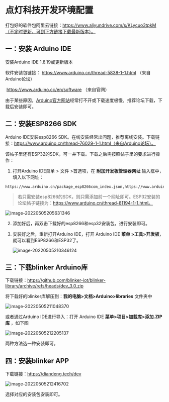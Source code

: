 # 点灯科技开发环境配置
打包好的软件包阿里云链接：https://www.aliyundrive.com/s/KLycuo3tpkM（不定时更新，可到下方链接下载最新版本）。

## 一：安装 Arduino IDE

安装Arduino IDE 1.8.19或更新版本

软件安装包链接： https://www.arduino.cn/thread-5838-1-1.html （来自Arduino论坛）

​							  https://www.arduino.cc/en/software （来自官网）

由于某些原因，[Arduino官方网站](https://www.arduino.cc/en/Main/Software)经常打不开或下载速度极慢，推荐论坛下载，下载后安装即可。

## 二：安装ESP8266 SDK

Arduino IDE安装esp8266 SDK。在线安装经常出问题，推荐离线安装。下载链接：https://www.arduino.cn/thread-76029-1-1.html（来自Arduino论坛）。

该帖子里还有ESP32的SDK，可一并下载。下载之后需按照帖子里的要求进行操作：

1. 打开Arduino IDE菜单 > 文件 >首选项，在 **附加开发板管理器网址** 输入框中，填入以下网址：

``` 
https://www.arduino.cn/package_esp8266com_index.json,https://www.arduino.cn/package_esp32_index.jsonhttps://www.arduino.cn/package_esp32_index.json
```

> 若只需安装esp8266的SDK，则只需添加前一个网址即可。ESP32安装的论坛帖子链接为：https://www.arduino.cn/thread-81194-1-1.html。

![image-20220505205631346](https://s2.loli.net/2022/05/05/yEhm6GViKWkgM2Y.png)

2. 添加好后，再双击下载好的esp8266和esp32安装包，进行安装即可。

3. 安装好之后，重新打开Arduino IDE，打开 Arduino IDE **菜单 >工具>开发板**，就可以看到ESP8266和ESP32了。

   ![image-20220505210346124](https://s2.loli.net/2022/05/05/aih2nyd6GwcXrVS.png)

## 三：下载blinker Arduino库

下载链接：https://github.com/blinker-iot/blinker-library/archive/refs/heads/dev_3.0.zip

将下载好的blinker库解压到：**我的电脑>文档>Arduino>libraries** 文件夹中

![image-20220505211048370](https://s2.loli.net/2022/05/05/tXjeKHE6iZWz9y8.png)

或者通过Arduino IDE进行导入：打开 Arduino IDE **菜单>项目>加载库>添加.ZIP库** ，如下图

![image-20220505212205137](https://s2.loli.net/2022/05/05/WeRZOIctnrazCwH.png)

两种方法选一种安装即可。

## 四：安装blinker APP

下载链接：https://diandeng.tech/dev

![image-20220505212416702](https://s2.loli.net/2022/05/05/tIKycTeXLuvbDoW.png)

选择对应的安装包安装即可。
